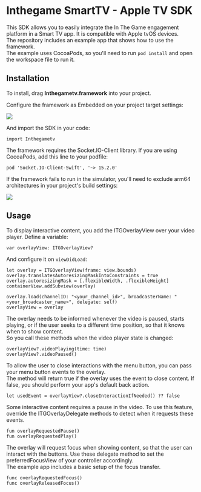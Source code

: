 # Inthegame SmartTV - Apple TV SDK

This SDK allows you to easily integrate the In The Game engagement platform in a Smart TV app. It is compatible with Apple tvOS devices.\
The repository includes an example app that shows how to use the framework.\
The example uses CocoaPods, so you'll need to run `pod install` and open the workspace file to run it.


## Installation

To install, drag **Inthegametv.framework** into your project. 

Configure the framework as Embedded on your project target settings:

![](https://imgur.com/J55NVJn.jpg)


And import the SDK in your code:

`import Inthegametv`

The framework requires the Socket.IO-Client library. If you are using CocoaPods, add this line to your podfile:

`pod 'Socket.IO-Client-Swift', '~> 15.2.0'`

If the framework fails to run in the simulator, you'll need to exclude arm64 architectures in your project's build settings:

![](https://imgur.com/qNRmq1D.jpg)


## Usage

To display interactive content, you add the ITGOverlayView over your video player.
Define a variable:

```
var overlayView: ITGOverlayView?
```

And configure it on `viewDidLoad`:
```
let overlay = ITGOverlayView(frame: view.bounds)
overlay.translatesAutoresizingMaskIntoConstraints = true
overlay.autoresizingMask = [.flexibleWidth, .flexibleHeight]
containerView.addSubview(overlay)
        
overlay.load(channelID: "<your_channel_id>", broadcasterName: "<your_broadcaster_name>", delegate: self)
overlayView = overlay
```

The overlay needs to be informed whenever the video is paused, starts playing, or if the user seeks to a different time position, so that it knows when to show content.\
So you call these methods when the video player state is changed:
```
overlayView?.videoPlaying(time: time)
overlayView?.videoPaused()
```

To allow the user to close interactions with the menu button, you can pass your menu button events to the overlay.\
The method will return true if the overlay uses the event to close content. If false, you should perform your app's default back action.
```
let usedEvent = overlayView?.closeInteractionIfNeeded() ?? false
```

Some interactive content requires a pause in the video. To use this feature, override the ITGOverlayDelegate methods to detect when it requests these events.
```
fun overlayRequestedPause()
fun overlayRequestedPlay()
```

The overlay will request focus when showing content, so that the user can interact with the buttons. Use these delegate method to set the preferredFocusView of your controller accordingly.\
The example app includes a basic setup of the focus transfer.
```
func overlayRequestedFocus()
func overlayReleasedFocus()
```


